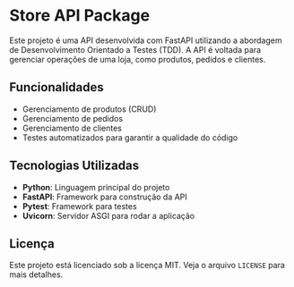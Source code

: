# Store API Package

Este projeto é uma API desenvolvida com FastAPI utilizando a abordagem de Desenvolvimento Orientado a Testes (TDD). A API é voltada para gerenciar operações de uma loja, como produtos, pedidos e clientes.

## Funcionalidades

- Gerenciamento de produtos (CRUD)
- Gerenciamento de pedidos
- Gerenciamento de clientes
- Testes automatizados para garantir a qualidade do código

## Tecnologias Utilizadas

- **Python**: Linguagem principal do projeto
- **FastAPI**: Framework para construção da API
- **Pytest**: Framework para testes
- **Uvicorn**: Servidor ASGI para rodar a aplicação


## Licença

Este projeto está licenciado sob a licença MIT. Veja o arquivo `LICENSE` para mais detalhes.
